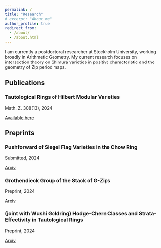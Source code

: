 ```yaml
---
permalink: /
title: "Research"
# excerpt: "About me"
author_profile: true
redirect_from: 
  - /about/
  - /about.html
---
```

I am currently a postdoctoral researcher at Stockholm University, working broadly in Arithmetic Geometry. My current research focuses on intersection theory on Shimura varieties in positive characteristic and the geometry of Zip period maps. 

## Publications
### Tautological Rings of Hilbert Modular Varieties
Math. Z. 308(13), 2024

<a href="https://link.springer.com/article/10.1007/s00209-024-03560-2">Available here</a>

## Preprints
### Pushforward of Siegel Flag Varieties in the Chow Ring
Submitted, 2024

<a href="https://arxiv.org/abs/2409.14406">Arxiv</a>

### Grothendieck Group of the Stack of G-Zips
Preprint, 2024

<a href="https://arxiv.org/abs/2410.01547v1">Arxiv</a>

### (joint with Wushi Goldring) Hodge-Chern Classes and Strata-Effectivity in Tautological Rings
Preprint, 2024

<a href="https://arxiv.org/abs/2404.05727">Arxiv</a>


